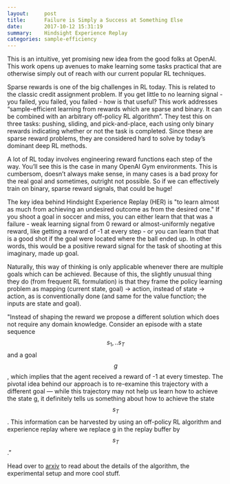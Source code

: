 ```yaml
---
layout:     post
title:      Failure is Simply a Success at Something Else
date:       2017-10-12 15:31:19
summary:    Hindsight Experience Replay
categories: sample-efficiency
---
```



This is an intuitive, yet promising new idea from the good folks at OpenAI. This work opens up avenues to make learning some tasks practical that are otherwise simply out of reach with our current popular RL techniques.

Sparse rewards is one of the big challenges in RL today. This is related to the classic credit assignment problem. If you get little to no learning signal - you failed, you failed, you failed - how is that useful? This work addresses “sample-efficient learning from rewards which are sparse and binary. It can be combined with an arbitrary off-policy RL algorithm”. They test this on three tasks: pushing, sliding, and pick-and-place, each using only binary rewards indicating whether or not the task is completed. Since these are sparse reward problems, they are considered hard to solve by today’s dominant deep RL methods.

A lot of RL today involves engineering reward functions each step of the way. You’ll see this is the case in many OpenAI Gym environments. This is cumbersom, doesn’t always make sense, in many cases is a bad proxy for the real goal and sometimes, outright not possible. So if we can effectively train on binary, sparse reward signals, that could be huge!

The key idea behind Hindsight Experience Replay (HER) is "to learn almost as much from achieving an undesired outcome as from the desired one." If you shoot a goal in soccer and miss, you can either learn that that was a failure - weak learning signal from 0 reward or almost-uniformly negative reward, like getting a reward of -1 at every step - or you can learn that that is a good shot if the goal were located where the ball ended up. In other words, this would be a positive reward signal for the task of shooting at this imaginary, made up goal.

Naturally, this way of thinking is only applicable whenever there are multiple goals which can be achieved. Because of this, the slightly unusual thing they do (from frequent RL formulation) is that they frame the policy learning problem as mapping (current state, goal) → action, instead of state → action, as is conventionally done (and same for the value function; the inputs are state and goal).

"Instead of shaping the reward we propose a different solution which does not require any domain knowledge. Consider an episode with a state sequence $$s_1, ..s_T$$ and a goal $$g$$, which implies that the agent received a reward of -1 at every timestep. The pivotal idea behind our approach is to re-examine this trajectory with a different goal — while this trajectory may not help us learn how to achieve the state g, it definitely tells us something about how to achieve the state $$s_T$$. This information can be harvested by using an off-policy RL algorithm and experience replay where we replace g in the replay buffer by $$s_T$$.” 

Head over to [arxiv](https://arxiv.org/abs/1707.01495) to read about the details of the algorithm, the experimental setup and more cool stuff.
